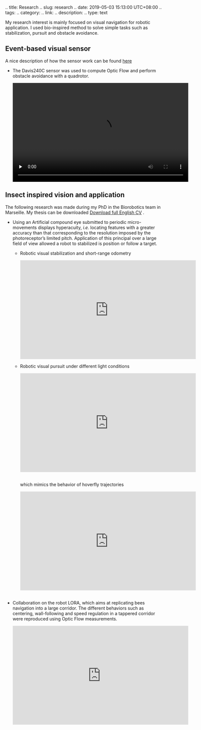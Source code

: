 .. title: Research
.. slug: research
.. date: 2019-05-03 15:13:00 UTC+08:00
.. tags: 
.. category: 
.. link: 
.. description: 
.. type: text



My research interest is mainly focused on visual navigation for robotic application. I used bio-inspired method to solve simple tasks such as stabilization, pursuit and obstacle avoidance.

<h2> Event-based visual sensor </h2>

A nice description of how the sensor work can be found <a href="https://youtu.be/LauQ6LWTkxM"> here </a> <br />

<ul>
<li>
<p>The Davis240C sensor was used to compute Optic Flow and perform obstacle avoidance with a quadrotor. <br /> </p>

<video width="560" height="315" controls preload="none" frameborder="0">
   <source src="https://linklings.s3.amazonaws.com/organizations/acra/acra2018/submissions/stype101/UGjfY-pap104s1-file2.mp4" type="video/mp4">
   Your browser does not support the video tag.
</video>

</li>
</ul>
<!--
<iframe width="560" height="315" src="https://linklings.s3.amazonaws.com/organizations/acra/acra2018/submissions/stype101/UGjfY-pap104s1-file2.mp4" preload="none" type="video/mp4" allowfullscreen></iframe>

<!--<a href="https://linklings.s3.amazonaws.com/organizations/acra/acra2018/submissions/stype101/UGjfY-pap104s1-file2.mp4"> video</a> -->


<h2> Insect inspired vision and application </h2>

The following research was made during my PhD in the Biorobotics team in Marseille. My thesis can be downloaded <a href="/files/These_COLONNIER_Fabien.pdf"> Download full English CV</a> .

<ul>
<li>
Using an Artificial compound eye submitted to periodic micro-movements displays hyperacuity, <i>i.e.</i> locating features with a greater accuracy than that corresponding to the resolution imposed by the photoreceptor’s limited pitch. Application of this principal over a large field of view allowed a robot to stabilized is position or follow a target.<br />
	<ul>
	<li>
	<p>Robotic visual stabilization and short-range odometry</p>
	<iframe width="560" height="315" src="https://www.youtube.com/embed/4_hqCgunhNw" frameborder="0" allow="accelerometer; encrypted-media; gyroscope; picture-in-picture" allowfullscreen></iframe>
	</li>
	<li>
	<p>Robotic visual pursuit under different light conditions </p>
	<iframe width="560" height="315" src="https://www.youtube.com/embed/kdjJ6t7d2pM" frameborder="0" allow="accelerometer;  encrypted-media; gyroscope; picture-in-picture" allowfullscreen></iframe>
	<p> <br />which mimics the behavior of hoverfly trajectories</p>
	<iframe width="560" height="315" src="https://www.youtube.com/embed/fciQr0o0G7g" frameborder="0" allow="accelerometer;  encrypted-media; gyroscope; picture-in-picture" allowfullscreen></iframe>
	</li>
	</ul>
</li>
<br />

<li> <p>Collaboration on the robot LORA, which aims at replicating bees navigation into a large corridor. The different behaviors such as centering, wall-following and speed regulation in a tappered corridor were reproduced using Optic Flow measurements. <br /> </p>

<iframe frameborder="0" width="560" height="315" src="https://www.dailymotion.com/embed/video/xuggrs" allowfullscreen allow=""></iframe>
</li>

</ul>






